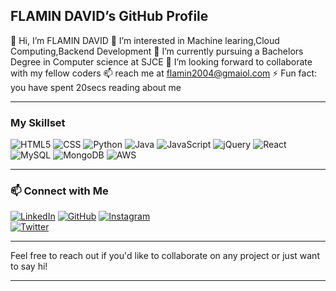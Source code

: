 ## FLAMIN DAVID’s GitHub Profile

👋 Hi, I’m FLAMIN DAVID
👀 I’m interested in Machine learing,Cloud Computing,Backend Development
🌱 I’m currently pursuing a Bachelors Degree in Computer science at SJCE
💞 I’m looking forward to collaborate with my fellow coders
📫 reach me at flamin2004@gmaiol.com
⚡ Fun fact: you have spent 20secs reading about me

---

### My Skillset

![HTML5](https://img.shields.io/badge/-HTML5-E34F26?style=flat&logo=html5&logoColor=white)
![CSS](https://img.shields.io/badge/-CSS-1572B6?style=flat&logo=css3&logoColor=white)
![Python](https://img.shields.io/badge/-Python-3776AB?style=flat&logo=python&logoColor=white)
![Java](https://img.shields.io/badge/-Java-007396?style=flat&logo=java&logoColor=white)
![JavaScript](https://img.shields.io/badge/-JavaScript-F7DF1E?style=flat&logo=javascript&logoColor=white)
![jQuery](https://img.shields.io/badge/-jQuery-0769AD?style=flat&logo=jquery&logoColor=white)
![React](https://img.shields.io/badge/-React-61DAFB?style=flat&logo=react&logoColor=white)
![MySQL](https://img.shields.io/badge/-MySQL-4479A1?style=flat&logo=mysql&logoColor=white)
![MongoDB](https://img.shields.io/badge/-MongoDB-47A248?style=flat&logo=mongodb&logoColor=white)
![AWS](https://img.shields.io/badge/-AWS-232F3E?style=flat&logo=amazon-aws&logoColor=white)

---

### 📫 Connect with Me

[![LinkedIn](https://img.shields.io/badge/-LinkedIn-0A66C2?style=flat&logo=linkedin&logoColor=white)](https://www.linkedin.com/in/flamin-david-79b610257/)
[![GitHub](https://img.shields.io/badge/-GitHub-181717?style=flat&logo=github&logoColor=white)](https://github.com/Flamin189)
[![Instagram](https://img.shields.io/badge/-Instagram-E4405F?style=flat&logo=instagram&logoColor=white)](https://www.instagram.com/arungokul2005/)  
[![Twitter](https://img.shields.io/badge/-Twitter-1DA1F2?style=flat&logo=twitter&logoColor=white)](https://twitter.com/arungokul2005/)

---

Feel free to reach out if you'd like to collaborate on any project or just want to say hi!

---
